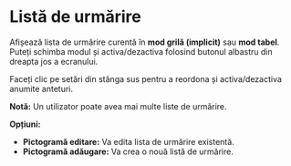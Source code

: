 # **Listă de urmărire**

Afișează lista de urmărire curentă în **mod grilă (implicit)** sau **mod tabel**.
Puteți schimba modul și activa/dezactiva folosind butonul albastru din dreapta jos a ecranului.

Faceți clic pe setări din stânga sus pentru a reordona și activa/dezactiva anumite anteturi.

**Notă:** Un utilizator poate avea mai multe liste de urmărire.

**Opțiuni:**
- **Pictogramă editare:** Va edita lista de urmărire existentă.
- **Pictogramă adăugare:** Va crea o nouă listă de urmărire.

